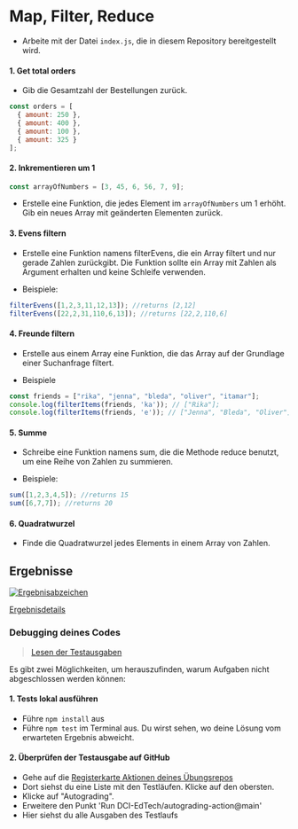 # Map, Filter, Reduce

* Arbeite mit der Datei `index.js`, die in diesem Repository bereitgestellt wird.

#### 1. Get total orders
* Gib die Gesamtzahl der Bestellungen zurück.

```javascript
const orders = [
  { amount: 250 },
  { amount: 400 },
  { amount: 100 },
  { amount: 325 }
];
```

#### 2. Inkrementieren um 1
```javascript 
const arrayOfNumbers = [3, 45, 6, 56, 7, 9]; 
```
* Erstelle eine Funktion, die jedes Element im `arrayOfNumbers` um 1 erhöht. Gib ein neues Array mit geänderten Elementen zurück.

#### 3. Evens filtern
* Erstelle eine Funktion namens filterEvens, die ein Array filtert und nur gerade Zahlen zurückgibt. Die Funktion sollte ein Array mit Zahlen als Argument erhalten und keine Schleife verwenden.

* Beispiele:
```javascript
filterEvens([1,2,3,11,12,13]); //returns [2,12]
filterEvens([22,2,31,110,6,13]); //returns [22,2,110,6]
```

#### 4. Freunde filtern
* Erstelle aus einem Array eine Funktion, die das Array auf der Grundlage einer Suchanfrage filtert.

* Beispiele

```javascript
const friends = ["rika", "jenna", "bleda", "oliver", "itamar"];
console.log(filterItems(friends, 'ka')); // ["Rika"];
console.log(filterItems(friends, 'e')); // ["Jenna", "Bleda", "Oliver"];
```

#### 5. Summe
* Schreibe eine Funktion namens sum, die die Methode reduce benutzt, um eine Reihe von Zahlen zu summieren.

* Beispiele:
```javascript
sum([1,2,3,4,5]); //returns 15
sum([6,7,7]); //returns 20
```

#### 6. Quadratwurzel
* Finde die Quadratwurzel jedes Elements in einem Array von Zahlen.

[//]: # (autograding info start)
## Ergebnisse
  [![Ergebnisabzeichen](../../blob/badges/.github/badges/autograding/badge.svg)](https://github.com/DigitalCareerInstitute/PB-datastructure-advarray/actions)
  
  [Ergebnisdetails](https://github.com/DigitalCareerInstitute/PB-datastructure-advarray/actions)
  
  ### Debugging deines Codes
  > [Lesen der Testausgaben](https://github.com/DCI-EdTech/autograding-setup/wiki/Reading-test-outputs)
  
  Es gibt zwei Möglichkeiten, um herauszufinden, warum Aufgaben nicht abgeschlossen werden können:
  #### 1. Tests lokal ausführen
  - Führe `npm install` aus
  - Führe `npm test` im Terminal aus. Du wirst sehen, wo deine Lösung vom erwarteten Ergebnis abweicht.
  
  #### 2. Überprüfen der Testausgabe auf GitHub
  - Gehe auf die [Registerkarte Aktionen deines Übungsrepos](https://github.com/DigitalCareerInstitute/PB-datastructure-advarray/actions)
  - Dort siehst du eine Liste mit den Testläufen. Klicke auf den obersten.
  - Klicke auf "Autograding".
  - Erweitere den Punkt 'Run DCI-EdTech/autograding-action@main'
  - Hier siehst du alle Ausgaben des Testlaufs

[//]: # (autograding info end)
